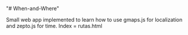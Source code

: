"# When-and-Where" 

Small web app implemented to learn how to use gmaps.js for localization and zepto.js for time. Index = rutas.html
